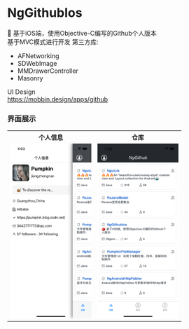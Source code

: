 # NgGithubIos
🍎 基于iOS端，使用Objective-C编写的Github个人版本<br />
基于MVC模式进行开发
第三方库:
* AFNetworking
* SDWebImage
* MMDrawerController
* Masonry

UI Design<br />
<a href="https://mobbin.design/apps/github">https://mobbin.design/apps/github</a><br />

### 界面展示
<table>
	<tr>
		<th>个人信息</th>
		<th>仓库</th>
	</tr>
	<tr>
		  <td>
			  <img src="https://github.com/jiangzhengnan/NgGithubIos/blob/main/img/show_iv_1.png" height = 400/>
		  </td>
		  <td>
			  <img src="https://github.com/jiangzhengnan/NgGithubIos/blob/main/img/show_iv_2.png" height = 400/>
		  </td>
	</tr>
</table>
